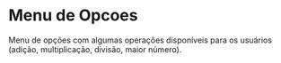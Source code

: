# Menu de Opcoes
 Menu de opções com algumas operações disponíveis para os usuários (adição, multiplicação, divisão, maior número).
